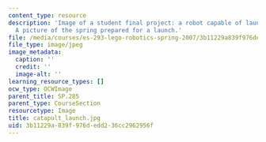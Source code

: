 ```yaml
---
content_type: resource
description: 'Image of a student final project: a robot capable of launching a projectile.
  A picture of the spring prepared for a launch.'
file: /media/courses/es-293-lego-robotics-spring-2007/3b11229a839f976dedd236cc2962956f_catapult_launch.jpg
file_type: image/jpeg
image_metadata:
  caption: ''
  credit: ''
  image-alt: ''
learning_resource_types: []
ocw_type: OCWImage
parent_title: SP.285
parent_type: CourseSection
resourcetype: Image
title: catapult_launch.jpg
uid: 3b11229a-839f-976d-edd2-36cc2962956f
---
```

